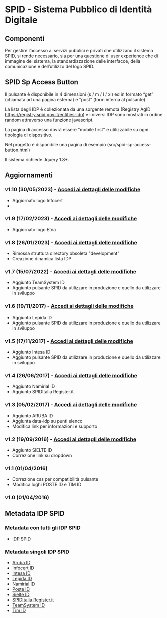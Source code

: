 # SPID - Sistema Pubblico di Identità Digitale

## Componenti
Per gestire l’accesso ai servizi pubblici e privati che utilizzano il sistema SPID, si rende necessario, sia per una questione di user experience che di immagine del sistema, la standardizzazione delle interfacce, della comunicazione e dell’utilizzo del logo SPID.


## SPID Sp Access Button
Il pulsante è disponibile in 4 dimensioni (s / m / l / xl) ed in formato “get” (chiamata ad una pagina esterna) e “post” (form interna al pulsante). 

La lista degli IDP è collezionata da una sorgente remota (Registry AgID https://registry.spid.gov.it/entities-idp) e i diversi IDP sono mostrati in ordine random attraverso una funzione javascript.

La pagina di accesso dovrà essere "mobile first" e utilizzabile su ogni tipologia di dispositivo.

Nel progetto è disponibile una pagina di esempio (src/spid-sp-access-button.html)

Il sistema richiede Jquery 1.8+.


## Aggiornamenti

### v1.10 (30/05/2023) - [Accedi ai dettagli delle modifiche](DETAILS-REL1.10.md)
- Aggiornato logo Infocert
- 
### v1.9 (17/02/2023) - [Accedi ai dettagli delle modifiche](DETAILS-REL1.9.md)
- Aggiornato logo Etna

### v1.8 (26/01/2023) - [Accedi ai dettagli delle modifiche](DETAILS-REL1.8.md)
- Rimossa struttura directory obsoleta "development"
- Creazione dinamica lista IDP 

### v1.7 (15/07/2022) - [Accedi ai dettagli delle modifiche](DETAILS-REL1.7.md)
- Aggiunto TeamSystem ID
- Aggiunto pulsante SPID da utilizzare in produzione e quello da utilizzare in sviluppo

### v1.6 (19/11/2017) - [Accedi ai dettagli delle modifiche](DETAILS-REL1.6.md)
- Aggiunto Lepida ID
- Aggiunto pulsante SPID da utilizzare in produzione e quello da utilizzare in sviluppo

### v1.5 (17/11/2017) - [Accedi ai dettagli delle modifiche](DETAILS-REL1.5.md)
- Aggiunto Intesa ID
- Aggiunto pulsante SPID da utilizzare in produzione e quello da utilizzare in sviluppo

### v1.4 (26/06/2017) - [Accedi ai dettagli delle modifiche](DETAILS-REL1.4.md)
- Aggiunto Namirial ID
- Aggiunto SPIDItalia Register.it

### v1.3 (05/02/2017) - [Accedi ai dettagli delle modifiche](DETAILS-REL1.3.md)
- Aggiunto ARUBA ID
- Aggiunta data-idp su punti elenco
- Modifica link per informazioni e supporto

### v1.2 (19/09/2016) - [Accedi ai dettagli delle modifiche](DETAILS-REL1.2.md)
- Aggiunto SIELTE ID
- Correzione link su dropdown

### v1.1 (01/04/2016)
- Correzione css per compatibilità pulsante
- Modifica loghi POSTE ID e TIM ID

### v1.0 (01/04/2016)


## Metadata IDP SPID
### Metadata con tutti gli IDP SPID
- [IDP SPID](https://registry.spid.gov.it/entities?entity_type=idp)

### Metadata singoli IDP SPID
- [Aruba ID](https://loginspid.aruba.it/metadata)
- [Infocert ID](https://identity.infocert.it/metadata/metadata.xml)
- [Intesa ID](https://spid.intesa.it/metadata/metadata.xml)
- [Lepida ID](https://id.lepida.it/idp/shibboleth)
- [Namirial ID](https://idp.namirialtsp.com/idp/metadata)
- [Poste ID](http://posteid.poste.it/jod-fs/metadata/metadata.xml)
- [Sielte ID](https://identity.sieltecloud.it/simplesaml/metadata.xml)
- [SPIDItalia Register.it](https://spid.register.it/login/metadata)
- [TeamSystem ID](https://spid.teamsystem.com/idp)
- [Tim ID](https://login.id.tim.it/spid-services/MetadataBrowser/idp)
